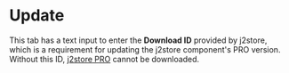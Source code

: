 # Update

This tab has a text input to enter the **Download ID** provided by j2store, which is a requirement for updating the j2store component's PRO version. Without this ID, [j2store PRO](http://j2store.org/my-downloads) cannot be downloaded.